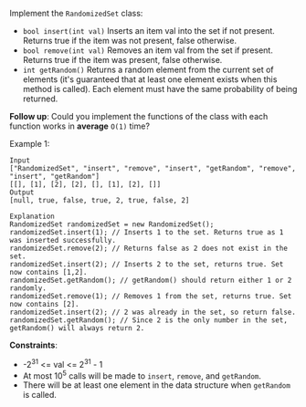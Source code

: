 Implement the `RandomizedSet` class:
* `bool insert(int val)` Inserts an item val into the set if not present. Returns true if the item was not present, false otherwise.
* `bool remove(int val)` Removes an item val from the set if present. Returns true if the item was present, false otherwise.
* `int getRandom()` Returns a random element from the current set of elements (it's guaranteed that at least one element exists when this method is called). Each element must have the same probability of being returned.

**Follow up**: Could you implement the functions of the class with each function works in **average** `O(1)` time?

Example 1:
```
Input
["RandomizedSet", "insert", "remove", "insert", "getRandom", "remove", "insert", "getRandom"]
[[], [1], [2], [2], [], [1], [2], []]
Output
[null, true, false, true, 2, true, false, 2]

Explanation
RandomizedSet randomizedSet = new RandomizedSet();
randomizedSet.insert(1); // Inserts 1 to the set. Returns true as 1 was inserted successfully.
randomizedSet.remove(2); // Returns false as 2 does not exist in the set.
randomizedSet.insert(2); // Inserts 2 to the set, returns true. Set now contains [1,2].
randomizedSet.getRandom(); // getRandom() should return either 1 or 2 randomly.
randomizedSet.remove(1); // Removes 1 from the set, returns true. Set now contains [2].
randomizedSet.insert(2); // 2 was already in the set, so return false.
randomizedSet.getRandom(); // Since 2 is the only number in the set, getRandom() will always return 2.
```

**Constraints**:
* -2<sup>31</sup> <= val <= 2<sup>31</sup> - 1
* At most 10<sup>5</sup> calls will be made to `insert`, `remove`, and `getRandom`.
* There will be at least one element in the data structure when `getRandom` is called.
